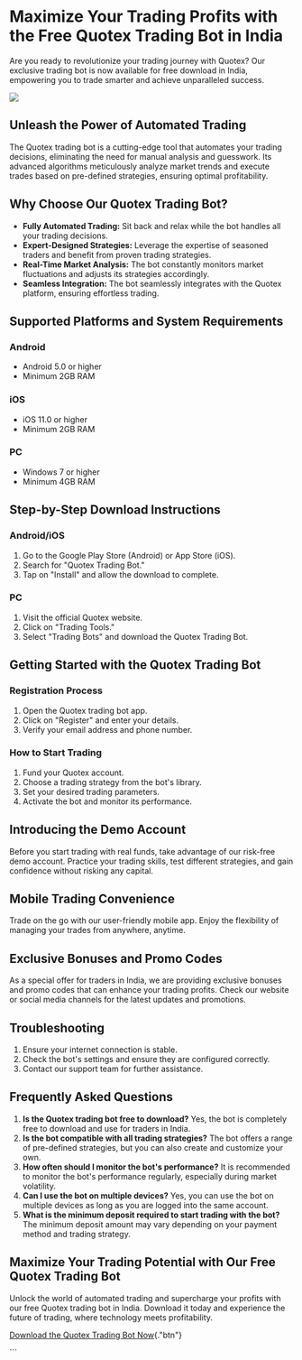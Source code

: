 # Maximize Your Trading Profits with the Free Quotex Trading Bot in India

Are you ready to revolutionize your trading journey with Quotex? Our
exclusive trading bot is now available for free download in India,
empowering you to trade smarter and achieve unparalleled success.

[![](https://static.quotex.io/files/1_en/300_250.jpg)](https://traff.sbs/brokerqxsignupf)

## Unleash the Power of Automated Trading

The Quotex trading bot is a cutting-edge tool that automates your
trading decisions, eliminating the need for manual analysis and
guesswork. Its advanced algorithms meticulously analyze market trends
and execute trades based on pre-defined strategies, ensuring optimal
profitability.

## Why Choose Our Quotex Trading Bot?

-   **Fully Automated Trading:** Sit back and relax while the bot
    handles all your trading decisions.
-   **Expert-Designed Strategies:** Leverage the expertise of seasoned
    traders and benefit from proven trading strategies.
-   **Real-Time Market Analysis:** The bot constantly monitors market
    fluctuations and adjusts its strategies accordingly.
-   **Seamless Integration:** The bot seamlessly integrates with the
    Quotex platform, ensuring effortless trading.

## Supported Platforms and System Requirements

### Android

-   Android 5.0 or higher
-   Minimum 2GB RAM

### iOS

-   iOS 11.0 or higher
-   Minimum 2GB RAM

### PC

-   Windows 7 or higher
-   Minimum 4GB RAM

## Step-by-Step Download Instructions

### Android/iOS

1.  Go to the Google Play Store (Android) or App Store (iOS).
2.  Search for "Quotex Trading Bot."
3.  Tap on "Install" and allow the download to complete.

### PC

1.  Visit the official Quotex website.
2.  Click on "Trading Tools."
3.  Select "Trading Bots" and download the Quotex Trading Bot.

## Getting Started with the Quotex Trading Bot

### Registration Process

1.  Open the Quotex trading bot app.
2.  Click on "Register" and enter your details.
3.  Verify your email address and phone number.

### How to Start Trading

1.  Fund your Quotex account.
2.  Choose a trading strategy from the bot\'s library.
3.  Set your desired trading parameters.
4.  Activate the bot and monitor its performance.

## Introducing the Demo Account

Before you start trading with real funds, take advantage of our
risk-free demo account. Practice your trading skills, test different
strategies, and gain confidence without risking any capital.

## Mobile Trading Convenience

Trade on the go with our user-friendly mobile app. Enjoy the flexibility
of managing your trades from anywhere, anytime.

## Exclusive Bonuses and Promo Codes

As a special offer for traders in India, we are providing exclusive
bonuses and promo codes that can enhance your trading profits. Check our
website or social media channels for the latest updates and promotions.

## Troubleshooting

1.  Ensure your internet connection is stable.
2.  Check the bot\'s settings and ensure they are configured correctly.
3.  Contact our support team for further assistance.

## Frequently Asked Questions

1.  **Is the Quotex trading bot free to download?** Yes, the bot is
    completely free to download and use for traders in India.
2.  **Is the bot compatible with all trading strategies?** The bot
    offers a range of pre-defined strategies, but you can also create
    and customize your own.
3.  **How often should I monitor the bot\'s performance?** It is
    recommended to monitor the bot\'s performance regularly, especially
    during market volatility.
4.  **Can I use the bot on multiple devices?** Yes, you can use the bot
    on multiple devices as long as you are logged into the same account.
5.  **What is the minimum deposit required to start trading with the
    bot?** The minimum deposit amount may vary depending on your payment
    method and trading strategy.

## Maximize Your Trading Potential with Our Free Quotex Trading Bot

Unlock the world of automated trading and supercharge your profits with
our free Quotex trading bot in India. Download it today and experience
the future of trading, where technology meets profitability.

[Download the Quotex Trading Bot
Now](\%22https://traff.sbs/quotexonelink\%22){."btn"}

\`\`\`

